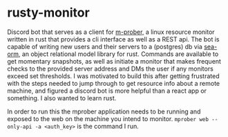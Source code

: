 # rusty-monitor

Discord bot that serves as a client for [m-prober,](https://github.com/magiclen/m-prober,) a linux resource monitor written in rust that provides a cli interface as well as a REST api. The bot is capable of writing new users and their servers to a (postgres) db via [sea-orm](https://github.com/SeaQL/sea-orm), an object relational model library for rust. Commands are available to get momentary snapshots, as well as initiate a monitor that makes frequent checks to the provided server address and DMs the user if any monitors exceed set thresholds. I was motivated to build this after getting frustrated with the steps needed to jump through to get resource info about a remote machine, and figured a discord bot is more helpful than a react app or something. I also wanted to learn rust.

In order to run this the mprober application needs to be running and exposed to the web on the machine you intend to monitor. `mprober web --only-api -a <auth_key>` is the command I run.
